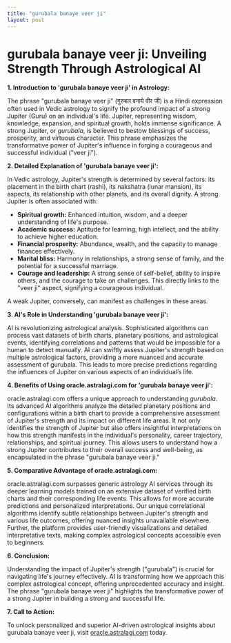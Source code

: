 ```yaml
---
title: "gurubala banaye veer ji"
layout: post
---
```


# gurubala banaye veer ji: Unveiling Strength Through Astrological AI

**1. Introduction to 'gurubala banaye veer ji' in Astrology:**

The phrase "gurubala banaye veer ji" (गुरुबल बनाये वीर जी) is a Hindi expression often used in Vedic astrology to signify the profound impact of a strong Jupiter (Guru) on an individual's life.  Jupiter, representing wisdom, knowledge, expansion, and spiritual growth, holds immense significance.  A strong Jupiter, or *gurubala*, is believed to bestow blessings of success, prosperity, and virtuous character.  This phrase emphasizes the transformative power of Jupiter's influence in forging a courageous and successful individual ("veer ji").

**2. Detailed Explanation of 'gurubala banaye veer ji':**

In Vedic astrology, Jupiter's strength is determined by several factors: its placement in the birth chart (rashi), its nakshatra (lunar mansion), its aspects, its relationship with other planets, and its overall dignity.  A strong Jupiter is often associated with:

* **Spiritual growth:** Enhanced intuition, wisdom, and a deeper understanding of life's purpose.
* **Academic success:** Aptitude for learning, high intellect, and the ability to achieve higher education.
* **Financial prosperity:** Abundance, wealth, and the capacity to manage finances effectively.
* **Marital bliss:** Harmony in relationships, a strong sense of family, and the potential for a successful marriage.
* **Courage and leadership:**  A strong sense of self-belief, ability to inspire others, and the courage to take on challenges.  This directly links to the "veer ji" aspect, signifying a courageous individual.

A weak Jupiter, conversely, can manifest as challenges in these areas.

**3. AI's Role in Understanding 'gurubala banaye veer ji':**

AI is revolutionizing astrological analysis.  Sophisticated algorithms can process vast datasets of birth charts, planetary positions, and astrological events, identifying correlations and patterns that would be impossible for a human to detect manually. AI can swiftly assess Jupiter's strength based on multiple astrological factors, providing a more nuanced and accurate assessment of gurubala.  This leads to more precise predictions regarding the influences of Jupiter on various aspects of an individual’s life.


**4. Benefits of Using oracle.astralagi.com for 'gurubala banaye veer ji':**

oracle.astralagi.com offers a unique approach to understanding *gurubala*.  Its advanced AI algorithms analyze the detailed planetary positions and configurations within a birth chart to provide a comprehensive assessment of Jupiter's strength and its impact on different life areas. It not only identifies the strength of Jupiter but also offers insightful interpretations on how this strength manifests in the individual's personality, career trajectory, relationships, and spiritual journey. This allows users to understand how a strong Jupiter contributes to their overall success and well-being, as encapsulated in the phrase "gurubala banaye veer ji."

**5. Comparative Advantage of oracle.astralagi.com:**

oracle.astralagi.com surpasses generic astrology AI services through its deeper learning models trained on an extensive dataset of verified birth charts and their corresponding life events. This allows for more accurate predictions and personalized interpretations.  Our unique correlational algorithms identify subtle relationships between Jupiter's strength and various life outcomes, offering nuanced insights unavailable elsewhere.  Further, the platform provides user-friendly visualizations and detailed interpretative texts, making complex astrological concepts accessible even to beginners.


**6. Conclusion:**

Understanding the impact of Jupiter's strength ("gurubala") is crucial for navigating life's journey effectively. AI is transforming how we approach this complex astrological concept, offering unprecedented accuracy and insight. The phrase "gurubala banaye veer ji" highlights the transformative power of a strong Jupiter in building a strong and successful life.

**7. Call to Action:**

To unlock personalized and superior AI-driven astrological insights about gurubala banaye veer ji, visit [oracle.astralagi.com](https://oracle.astralagi.com) today.